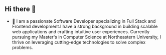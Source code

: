 ## Hi there 👋

- 🌱 I am a passionate Software Developer specializing in Full Stack and Frontend development.I have a strong background in building scalable web applications and crafting intuitive user experiences. Currently pursuing my Master's in Computer Science at Northeastern University, I thrive on leveraging cutting-edge technologies to solve complex problems.
<!--
**sindhukrovvidi/sindhukrovvidi** is a ✨ _special_ ✨ repository because its `README.md` (this file) appears on your GitHub profile.

Here are some ideas to get you started:

- 🔭 I’m currently working on ...
- 🌱 I’m currently learning ...
- 👯 I’m looking to collaborate on ...
- 🤔 I’m looking for help with ...
- 💬 Ask me about ...
- 📫 How to reach me: ...
- 😄 Pronouns: ...
- ⚡ Fun fact: ...
-->
